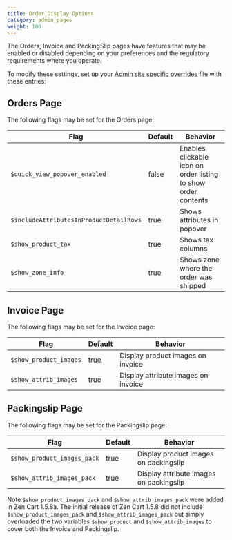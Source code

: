 ```yaml
---
title: Order Display Options 
category: admin_pages
weight: 100 
---
```


The Orders, Invoice and PackingSlip pages have features that may be enabled or disabled depending on your preferences and the regulatory requirements where you operate. 

To modify these settings, set up your [Admin site specific overrides](/user/admin/site_specific_overrides/) file with these entries:

## Orders Page 

The following flags may be set for the Orders page: 

Flag | Default | Behavior 
-----|---------|---------
`$quick_view_popover_enabled` | false | Enables clickable icon on order listing to show order contents 
`$includeAttributesInProductDetailRows` | true | Shows attributes in popover 
`$show_product_tax` | true | Shows tax columns 
`$show_zone_info` | true | Shows zone where the order was shipped 

## Invoice Page 

The following flags may be set for the Invoice page: 

Flag | Default | Behavior 
-----|---------|---------
`$show_product_images` | true | Display product images on invoice
`$show_attrib_images` | true | Display attribute images on invoice 

## Packingslip Page 

The following flags may be set for the Packingslip page: 

Flag | Default | Behavior 
-----|---------|---------
`$show_product_images_pack` | true | Display product images on packingslip 
`$show_attrib_images_pack` | true | Display attribute images on packingslip 

Note `$show_product_images_pack` and `$show_attrib_images_pack` were added in Zen Cart 1.5.8a.  The initial release of Zen Cart 1.5.8 did not include `$show_product_images_pack` and `$show_attrib_images_pack` but simply overloaded the two variables `$show_product` and `$show_attrib_images` to cover both the Invoice and Packingslip.  

